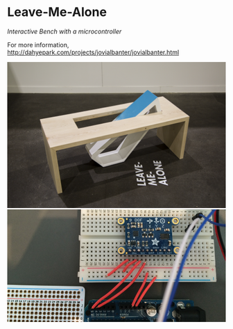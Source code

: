 # Leave-Me-Alone
<i>Interactive Bench with a microcontroller</i>
<p>For more information,<br>
<a href="http://dahyepark.com/projects/jovialbanter/jovialbanter.html" target="_blank">http://dahyepark.com/projects/jovialbanter/jovialbanter.html</a></p>
<img src="https://raw.githubusercontent.com/danhobaklab/leave_me_alone/master/images/leave-me-alone.png">
<img src="https://raw.githubusercontent.com/danhobaklab/leave_me_alone/master/images/circuit.jpg">
